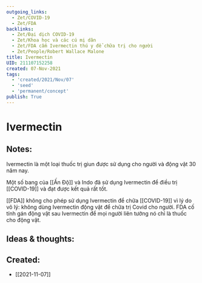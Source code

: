 ```yaml
---
outgoing_links:
  - Zet/COVID-19
  - Zet/FDA
backlinks:
  - Zet/Đại dịch COVID-19
  - Zet/Khoa học và các cú mị dân
  - Zet/FDA cấm Ivermectin thú y để chữa trị cho người
  - Zet/People/Robert Wallace Malone
title: Ivermectin
UID: 211107152258
created: 07-Nov-2021
tags:
  - 'created/2021/Nov/07'
  - 'seed'
  - 'permanent/concept'
publish: True
---
```

# Ivermectin

## Notes:
Ivermectin là một loại thuốc trị giun được sử dụng cho người và động vật 30 năm nay.

Một số bang của [[Ấn Độ]] và Indo đã sử dụng Ivermectin để điều trị [[COVID-19]] và đạt được kết quả rất tốt.

[[FDA]] không cho phép sử dụng Ivermectin để chữa [[COVID-19]] vì lý do vô lý: không dùng Ivermectin động vật để chữa trị Covid cho người. FDA cố tính gán động vật sau Ivermectin để mọi người liên tưởng nó chỉ là thuốc cho động vật.

## Ideas & thoughts:



## Created:
- [[2021-11-07]]
